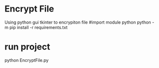 # Encrypt File
Using python gui tkinter to encrypiton file
#import module python 
python -m pip install -r requirements.txt
# run project
python EncryptFile.py

